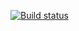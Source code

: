 [![Build status](https://ci.appveyor.com/api/projects/status/wq6f0o8x75cbnq4v?svg=true)](https://ci.appveyor.com/project/Vladimir991/patterns-task1)

